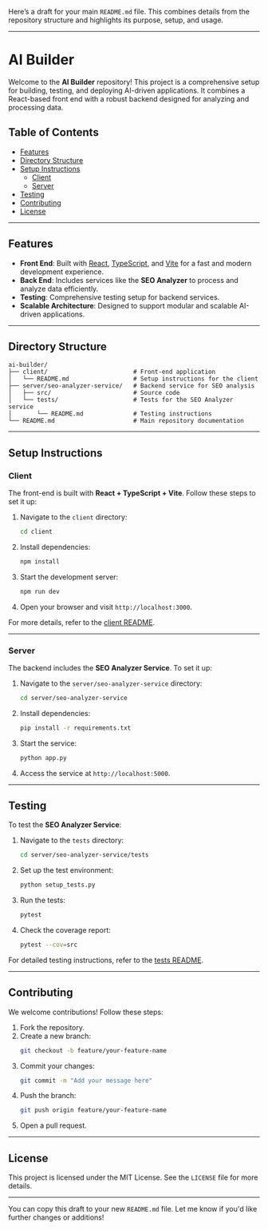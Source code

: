 Here’s a draft for your main `README.md` file. This combines details from the repository structure and highlights its purpose, setup, and usage.

---

# AI Builder

Welcome to the **AI Builder** repository! This project is a comprehensive setup for building, testing, and deploying AI-driven applications. It combines a React-based front end with a robust backend designed for analyzing and processing data.

## Table of Contents
- [Features](#features)
- [Directory Structure](#directory-structure)
- [Setup Instructions](#setup-instructions)
  - [Client](#client)
  - [Server](#server)
- [Testing](#testing)
- [Contributing](#contributing)
- [License](#license)

---

## Features
- **Front End**: Built with [React](https://reactjs.org), [TypeScript](https://www.typescriptlang.org), and [Vite](https://vitejs.dev) for a fast and modern development experience.
- **Back End**: Includes services like the **SEO Analyzer** to process and analyze data efficiently.
- **Testing**: Comprehensive testing setup for backend services.
- **Scalable Architecture**: Designed to support modular and scalable AI-driven applications.

---

## Directory Structure
```
ai-builder/
├── client/                        # Front-end application
│   └── README.md                  # Setup instructions for the client
├── server/seo-analyzer-service/   # Backend service for SEO analysis
│   ├── src/                       # Source code
│   └── tests/                     # Tests for the SEO Analyzer service
│       └── README.md              # Testing instructions
└── README.md                      # Main repository documentation
```

---

## Setup Instructions

### Client
The front-end is built with **React + TypeScript + Vite**. Follow these steps to set it up:
1. Navigate to the `client` directory:
   ```bash
   cd client
   ```
2. Install dependencies:
   ```bash
   npm install
   ```
3. Start the development server:
   ```bash
   npm run dev
   ```
4. Open your browser and visit `http://localhost:3000`.

For more details, refer to the [client README](client/README.md).

---

### Server
The backend includes the **SEO Analyzer Service**. To set it up:
1. Navigate to the `server/seo-analyzer-service` directory:
   ```bash
   cd server/seo-analyzer-service
   ```
2. Install dependencies:
   ```bash
   pip install -r requirements.txt
   ```
3. Start the service:
   ```bash
   python app.py
   ```
4. Access the service at `http://localhost:5000`.

---

## Testing
To test the **SEO Analyzer Service**:
1. Navigate to the `tests` directory:
   ```bash
   cd server/seo-analyzer-service/tests
   ```
2. Set up the test environment:
   ```bash
   python setup_tests.py
   ```
3. Run the tests:
   ```bash
   pytest
   ```
4. Check the coverage report:
   ```bash
   pytest --cov=src
   ```

For detailed testing instructions, refer to the [tests README](server/seo-analyzer-service/tests/README.md).

---

## Contributing
We welcome contributions! Follow these steps:
1. Fork the repository.
2. Create a new branch:
   ```bash
   git checkout -b feature/your-feature-name
   ```
3. Commit your changes:
   ```bash
   git commit -m "Add your message here"
   ```
4. Push the branch:
   ```bash
   git push origin feature/your-feature-name
   ```
5. Open a pull request.

---

## License
This project is licensed under the MIT License. See the `LICENSE` file for more details.

---

You can copy this draft to your new `README.md` file. Let me know if you'd like further changes or additions!

